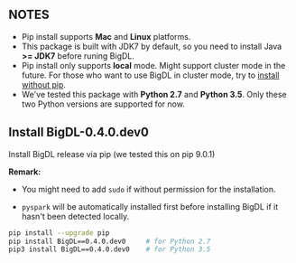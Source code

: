 ## **NOTES**

- Pip install supports __Mac__ and __Linux__ platforms.
- This package is built with JDK7 by default, so you need to install Java __>= JDK7__ before runing BigDL.
- Pip install only supports __local__ mode. Might support cluster mode in the future. For those who want to use BigDL in cluster mode, try to [install without pip](./install-without-pip.md).
- We've tested this package with __Python 2.7__ and __Python 3.5__. Only these two Python versions are supported for now.


## **Install BigDL-0.4.0.dev0**

Install BigDL release via pip (we tested this on pip 9.0.1)

**Remark:**

- You might need to add `sudo` if without permission for the installation.

- `pyspark` will be automatically installed first before installing BigDL if it hasn't been detected locally.
```bash
pip install --upgrade pip
pip install BigDL==0.4.0.dev0     # for Python 2.7
pip3 install BigDL==0.4.0.dev0    # for Python 3.5
```
